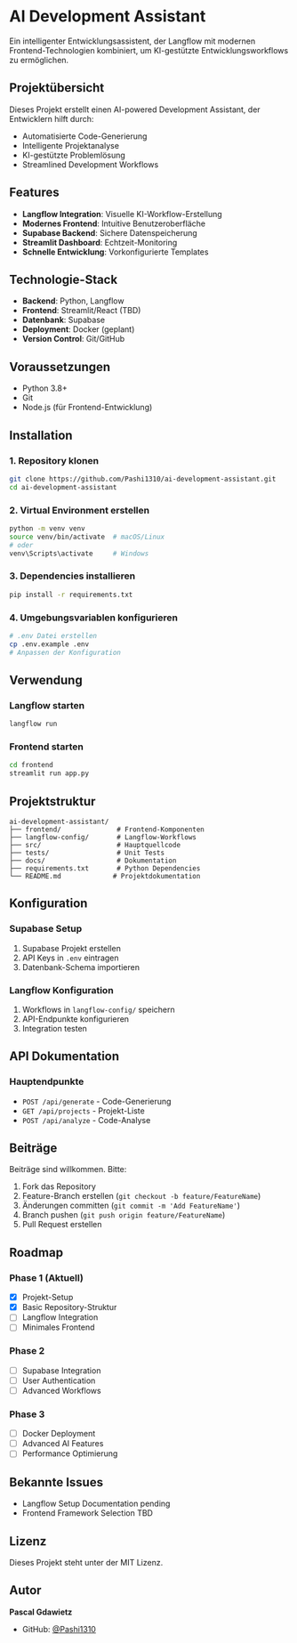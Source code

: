 # AI Development Assistant

Ein intelligenter Entwicklungsassistent, der Langflow mit modernen Frontend-Technologien kombiniert, um KI-gestützte Entwicklungsworkflows zu ermöglichen.

## Projektübersicht

Dieses Projekt erstellt einen AI-powered Development Assistant, der Entwicklern hilft durch:
- Automatisierte Code-Generierung
- Intelligente Projektanalyse  
- KI-gestützte Problemlösung
- Streamlined Development Workflows

## Features

- **Langflow Integration**: Visuelle KI-Workflow-Erstellung
- **Modernes Frontend**: Intuitive Benutzeroberfläche
- **Supabase Backend**: Sichere Datenspeicherung
- **Streamlit Dashboard**: Echtzeit-Monitoring
- **Schnelle Entwicklung**: Vorkonfigurierte Templates

## Technologie-Stack

- **Backend**: Python, Langflow
- **Frontend**: Streamlit/React (TBD)
- **Datenbank**: Supabase
- **Deployment**: Docker (geplant)
- **Version Control**: Git/GitHub

## Voraussetzungen

- Python 3.8+
- Git
- Node.js (für Frontend-Entwicklung)

## Installation

### 1. Repository klonen
```bash
git clone https://github.com/Pashi1310/ai-development-assistant.git
cd ai-development-assistant
```

### 2. Virtual Environment erstellen
```bash
python -m venv venv
source venv/bin/activate  # macOS/Linux
# oder
venv\Scripts\activate     # Windows
```

### 3. Dependencies installieren
```bash
pip install -r requirements.txt
```

### 4. Umgebungsvariablen konfigurieren
```bash
# .env Datei erstellen
cp .env.example .env
# Anpassen der Konfiguration
```

## Verwendung

### Langflow starten
```bash
langflow run
```

### Frontend starten
```bash
cd frontend
streamlit run app.py
```

## Projektstruktur

```
ai-development-assistant/
├── frontend/              # Frontend-Komponenten
├── langflow-config/       # Langflow-Workflows
├── src/                   # Hauptquellcode
├── tests/                 # Unit Tests
├── docs/                  # Dokumentation
├── requirements.txt       # Python Dependencies
└── README.md             # Projektdokumentation
```

## Konfiguration

### Supabase Setup
1. Supabase Projekt erstellen
2. API Keys in `.env` eintragen
3. Datenbank-Schema importieren

### Langflow Konfiguration
1. Workflows in `langflow-config/` speichern
2. API-Endpunkte konfigurieren
3. Integration testen

## API Dokumentation

### Hauptendpunkte
- `POST /api/generate` - Code-Generierung
- `GET /api/projects` - Projekt-Liste
- `POST /api/analyze` - Code-Analyse

## Beiträge

Beiträge sind willkommen. Bitte:
1. Fork das Repository
2. Feature-Branch erstellen (`git checkout -b feature/FeatureName`)
3. Änderungen committen (`git commit -m 'Add FeatureName'`)
4. Branch pushen (`git push origin feature/FeatureName`)
5. Pull Request erstellen

## Roadmap

### Phase 1 (Aktuell)
- [x] Projekt-Setup
- [x] Basic Repository-Struktur
- [ ] Langflow Integration
- [ ] Minimales Frontend

### Phase 2
- [ ] Supabase Integration
- [ ] User Authentication
- [ ] Advanced Workflows

### Phase 3
- [ ] Docker Deployment
- [ ] Advanced AI Features
- [ ] Performance Optimierung

## Bekannte Issues

- Langflow Setup Documentation pending
- Frontend Framework Selection TBD

## Lizenz

Dieses Projekt steht unter der MIT Lizenz.

## Autor

**Pascal Gdawietz**
- GitHub: [@Pashi1310](https://github.com/Pashi1310)